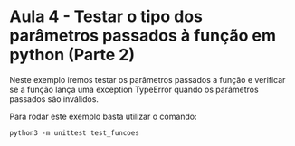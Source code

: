 # Aula 4 - Testar o tipo dos parâmetros passados à função em python (Parte 2)

Neste exemplo iremos testar os parâmetros passados a função e verificar se a função lança uma exception TypeError quando os parâmetros passados são inválidos.

Para rodar este exemplo basta utilizar o comando:

```
python3 -m unittest test_funcoes
```
